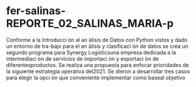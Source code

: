 # fer-salinas-REPORTE_02_SALINAS_MARIA-p
Conforme  a  la  Introducci ́on  al  an ́alisis  de  Datos  con  Python  vistos  y  dado  un  entorno  de  tra-bajo para el an ́alisis y clasificaci ́on de datos se crea un segundo programa para Synergy Logisticsuna empresa dedicada a la intermediaci ́on de servicios de importaci ́on y exportaci ́on de diferentesproductos. Se realiza una propuesta para enfocar prioridades de la siguiente estrategia operativa del2021. Se dieron a desarrollar tres casos para elegir la opci ́on que conveniente implementar como baseal objetivo
